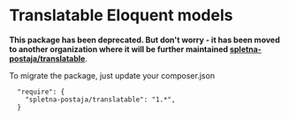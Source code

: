 # Translatable Eloquent models

**This package has been deprecated. But don't worry - it has been moved to another organization where it will be further maintained [spletna-postaja/translatable](https://github.com/spletna-postaja/translatable)**.

To migrate the package, just update your composer.json

```
  "require": {
    "spletna-postaja/translatable": "1.*",
  }
```
